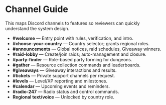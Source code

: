 # Channel Guide

This maps Discord channels to features so reviewers can quickly understand the system design.

- **#welcome** — Entry point with rules, verification, and intro.
- **#choose-your-country** — Country selector; grants regional roles.
- **#announcements** — Global notices, raid schedules, Giveaway winners.
- **#raid-lobby** — Create/join raids; auto-management and closure.
- **#party-finder** — Role-based party forming for dungeons.
- **#gather** — Resource collection commands and leaderboards.
- **#giveaways** — Giveaway interactions and results.
- **#tickets** — Private support channels per request.
- **#levels** — Level/XP reporting and milestones.
- **#calendar** — Upcoming events and reminders.
- **#radio-247** — Radio status and control commands.
- **Regional text/voice** — Unlocked by country role.
